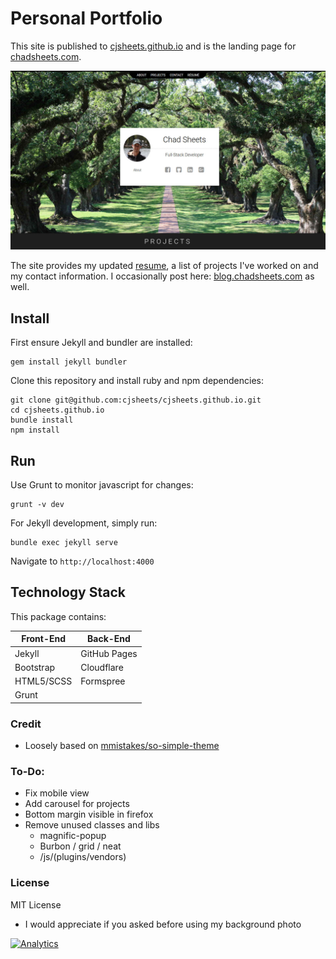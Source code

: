 # Personal Portfolio

This site is published to [cjsheets.github.io](https://cjsheets.github.io) and is the landing page for [chadsheets.com](http://chadsheets.com).

![](assets/img/site-screenshot.jpg?raw=true)

The site provides my updated [resume](assets/doc/ChadSheets-Resume-Extended.pdf), a list of projects 
I've worked on and my contact information. I occasionally post here: [blog.chadsheets.com](https://blog.chadsheets.com)
as well.


## Install

First ensure Jekyll and bundler are installed:

```
gem install jekyll bundler

```

Clone this repository and install ruby and npm dependencies:

```
git clone git@github.com:cjsheets/cjsheets.github.io.git
cd cjsheets.github.io
bundle install
npm install
```

## Run

Use Grunt to monitor javascript for changes:

```
grunt -v dev
```

For Jekyll development, simply run:

```
bundle exec jekyll serve
```

Navigate to `http://localhost:4000`



## Technology Stack

This package contains:

| Front-End | Back-End |
| ------- | ------- |
| Jekyll | GitHub Pages |
| Bootstrap | Cloudflare |
| HTML5/SCSS | Formspree |
| Grunt | |
 

### Credit

* Loosely based on [mmistakes/so-simple-theme](https://github.com/mmistakes/so-simple-theme)

### To-Do:

* Fix mobile view
* Add carousel for projects
* Bottom margin visible in firefox
* Remove unused classes and libs
  * magnific-popup
  * Burbon / grid / neat
  * /js/(plugins/vendors)

### License

MIT License

* I would appreciate if you asked before using my background photo

[![Analytics](https://cjs-beacon.appspot.com/UA-10006093-3/github/cjsheets/cjsheets.github.io?pixel)](https://github.com/cjsheets/cjsheets.github.io)
